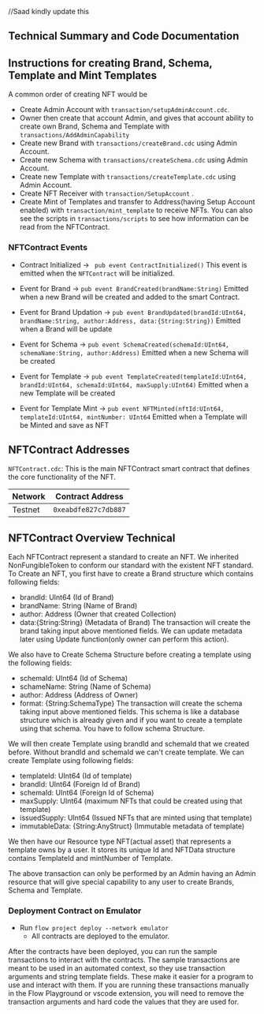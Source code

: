 
//Saad kindly update this
## Technical Summary and Code Documentation

## Instructions for creating Brand, Schema, Template and Mint Templates

A common order of creating NFT would be
 - Create Admin Account with `transaction/setupAdminAccount.cdc`.
 - Owner then create that account Admin, and gives that account ability to create own Brand, Schema and Template with `transactions/AddAdminCapability` 
 - Create new Brand with `transactions/createBrand.cdc` using Admin Account.
 - Create new Schema with `transactions/createSchema.cdc` using Admin Account.
 - Create new Template with `transactions/createTemplate.cdc` using Admin Account.
 - Create NFT Receiver with `transaction/SetupAccount` .
 - Create Mint of Templates and transfer to Address(having Setup Account enabled) with `transaction/mint_template`
to receive NFTs.
You can also see the scripts in `transactions/scripts` to see how information
can be read from the NFTContract. 

### NFTContract Events

 - Contract Initialized ->
` pub event ContractInitialized()` 
This event is emitted when the `NFTContract` will be initialized.

- Event for Brand ->
`pub event BrandCreated(brandName:String)`
Emitted when a new Brand will be created and added to the smart Contract.

- Event for Brand Updation ->
`pub event BrandUpdated(brandId:UInt64, brandName:String, author:Address, data:{String:String})` 
Emitted when a Brand will be update

- Event for Schema ->
`pub event SchemaCreated(schemaId:UInt64, schemaName:String, author:Address)`
Emitted when a new Schema will be created

- Event for Template ->
`pub event TemplateCreated(templateId:UInt64, brandId:UInt64, schemaId:UInt64, maxSupply:UInt64)`
Emitted when a new Template will be created

-  Event for Template Mint ->
`pub event NFTMinted(nftId:UInt64, templateId:UInt64, mintNumber: UInt64`
Emitted when a Template will be Minted and save as NFT


## NFTContract Addresses

`NFTContract.cdc`: This is the main NFTContract smart contract that defines
the core functionality of the NFT.

| Network | Contract Address     |
|---------|----------------------|
| Testnet | `0xeabdfe827c7db887` |


## NFTContract Overview Technical

Each NFTContract represent a standard to create an NFT. We inherited NonFungibleToken to conform our standard with the existent NFT standard.
To Create an NFT, you first have to create a Brand structure which contains following fields:
- brandId: UInt64 (Id of Brand)
- brandName: String (Name of Brand)
- author: Address (Owner that created Collection)
- data:{String:String} (Metadata of Brand)
The transaction will create the brand taking input above mentioned fields. We can update metadata later using Update function(only owner can perform this action).

We also have to Create Schema Structure before creating a template using the following fields:
- schemaId: UInt64 (Id of Schema)
- schameName: String (Name of Schema)
- author: Address (Address of Owner)
- format: {String:SchemaType} 
The transaction will create the schema taking input above mentioned fields. This schema is like a database structure which is already given and if you want to create a template using that schema. You have to follow schema Structure.

We will then create Template using brandId and schemaId that we created before. Without brandId and schemaId we can't create template. We can create Template using following fields:
- templateId: UInt64 (Id of template)
- brandId: UInt64 (Foreign Id of Brand)
- schemaId: UInt64 (Foreign Id of Schema)
- maxSupply: UInt64 (maximum NFTs that could be created using that template)
- issuedSupply: UInt64 (Issued NFTs that are minted using that template)
- immutableData: {String:AnyStruct} (Immutable metadata of template)

We then have our Resource type NFT(actual asset) that represents a template owns by a user. It stores its unique Id and NFTData structure contains TemplateId and mintNumber of Template. 

The above transaction can only be performed by an Admin having an Admin resource that will give special capability to any user to create Brands, Schema and Template.

### Deployment Contract on Emulator

-  Run `flow project deploy --network emulator`
    - All contracts are deployed to the emulator.

After the contracts have been deployed, you can run the sample transactions
to interact with the contracts. The sample transactions are meant to be used
in an automated context, so they use transaction arguments and string template
fields. These make it easier for a program to use and interact with them.
If you are running these transactions manually in the Flow Playground or
vscode extension, you will need to remove the transaction arguments and
hard code the values that they are used for. 

